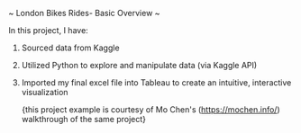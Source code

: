~ London Bikes Rides- Basic Overview ~

In this project, I have:
 1. Sourced data from Kaggle
 2. Utilized Python to explore and manipulate data (via Kaggle API)
 3. Imported my final excel file into Tableau to create an intuitive, interactive visualization

    {this project example is courtesy of Mo Chen's (https://mochen.info/) walkthrough of the same project}

